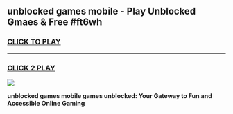 
## unblocked games mobile - Play Unblocked Gmaes & Free #ft6wh
<h3>
<a href="https://news.freeplayer.one?title=unblocked_games_mobile&ref=24F">CLICK TO PLAY</a></h3>
<hr>

<h3>
<a href="https://news.freeplayer.one?title=unblocked_games_mobile&ref=24F">CLICK 2 PLAY</a>
  
</h3>

<a href="https://news.freeplayer.one?title=unblocked_games_mobile&ref=24F/"><img src="https://clearcache.store/games.png"></a>


**unblocked games mobile games unblocked: Your Gateway to Fun and Accessible Online Gaming**
